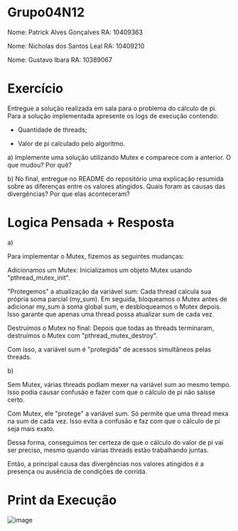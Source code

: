 # Grupo04N12

Nome: Patrick Alves Gonçalves          RA: 10409363

Nome: Nicholas dos Santos Leal         RA: 10409210

Nome: Gustavo Ibara                    RA: 10389067

# Exercício

Entregue a solução realizada em sala para o problema do cálculo de pi. Para a solução implementada apresente os logs de execução contendo:

* Quantidade de threads;

* Valor de pi calculado pelo algoritmo.

a) Implemente uma solução utilizando Mutex e comparece com a anterior. O que mudou? Por quê?

b) No final, entregue no README do repositório uma explicação resumida sobre as diferenças entre os valores atingidos. Quais foram as causas das divergências? Por que elas aconteceram?

# Logica Pensada + Resposta

a) 

  Para implementar o Mutex, fizemos as seguintes mudanças:
  
  Adicionamos um Mutex: Inicializamos um objeto Mutex usando "pthread_mutex_init".
  
  "Protegemos" a atualização da variável sum: Cada thread calcula sua própria soma parcial (my_sum). Em seguida, bloqueamos o Mutex antes de adicionar my_sum à soma global sum, e desbloqueamos o Mutex depois. Isso garante que apenas uma thread possa atualizar sum de cada vez.
  
   Destruímos o Mutex no final: Depois que todas as threads terminaram, destruímos o Mutex com "pthread_mutex_destroy".

  Com isso, a variável sum é "protegida" de acessos simultâneos pelas threads.


b)

  Sem Mutex, várias threads podiam mexer na variável sum ao mesmo tempo. Isso podia causar confusão e fazer com que o cálculo de pi não saísse certo.
  
  Com Mutex, ele "protege" a variável sum. Só permite que uma thread mexa na sum de cada vez. Isso evita a confusão e faz com que o cálculo de pi seja mais exato.
 
  Dessa forma, conseguimos ter certeza de que o cálculo do valor de pi vai ser preciso, mesmo quando várias threads estão trabalhando juntas.
 
  Então, a principal causa das divergências nos valores atingidos é a presença ou ausência de condições de corrida.


# Print da Execução

![image](https://github.com/patrickalvesz/pthreadspt2/assets/127363163/a768a4bb-6d3e-4e1a-941f-14bf8b3e429c)


 
